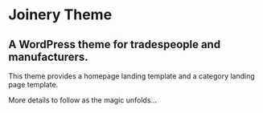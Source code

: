 # Joinery Theme

## A WordPress theme for tradespeople and manufacturers.

This theme provides a homepage landing template and a category landing page template.

More details to follow as the magic unfolds...